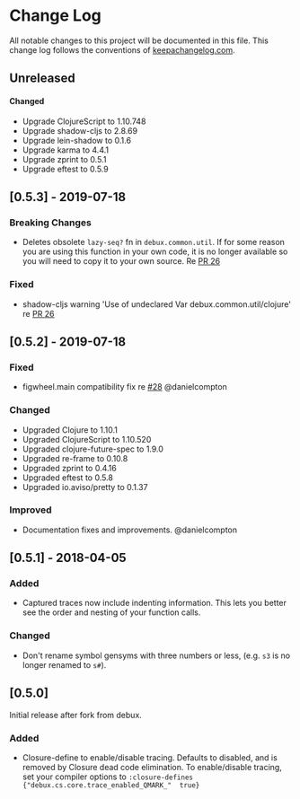 # Change Log
All notable changes to this project will be documented in this file. This change log follows the conventions of [keepachangelog.com](http://keepachangelog.com/).

## Unreleased

#### Changed

* Upgrade ClojureScript to 1.10.748
* Upgrade shadow-cljs to 2.8.69
* Upgrade lein-shadow to 0.1.6
* Upgrade karma to 4.4.1
* Upgrade zprint to 0.5.1
* Upgrade eftest to 0.5.9

## [0.5.3] - 2019-07-18

### Breaking Changes

* Deletes obsolete `lazy-seq?` fn in `debux.common.util`. If for some reason
  you are using this function in your own code, it is no longer available so
  you will need to copy it to your own source. Re [PR 26](https://github.com/Day8/re-frame-debux/pull/26)

### Fixed

* shadow-cljs warning 'Use of undeclared Var debux.common.util/clojure' re [PR 26](https://github.com/Day8/re-frame-debux/pull/26)

## [0.5.2] - 2019-07-18

### Fixed

* figwheel.main compatibility fix re [#28](https://github.com/Day8/re-frame-debux/issues/28) @danielcompton

### Changed

* Upgraded Clojure to 1.10.1
* Upgraded ClojureScript to 1.10.520
* Upgraded clojure-future-spec to 1.9.0
* Upgraded re-frame to 0.10.8
* Upgraded zprint to 0.4.16
* Upgraded eftest to 0.5.8
* Upgraded io.aviso/pretty to 0.1.37

### Improved

* Documentation fixes and improvements. @danielcompton

## [0.5.1] - 2018-04-05

### Added

* Captured traces now include indenting information. This lets you better see the order and nesting of your function calls.

### Changed

* Don't rename symbol gensyms with three numbers or less, (e.g. `s3` is no longer renamed to `s#`).

## [0.5.0] 

Initial release after fork from debux.

### Added

* Closure-define to enable/disable tracing. Defaults to disabled, and is removed by Closure dead code elimination. To enable/disable tracing, set your compiler options to `:closure-defines {"debux.cs.core.trace_enabled_QMARK_"  true}`
